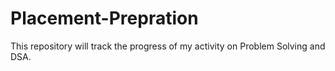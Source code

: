 # Placement-Prepration
This repository will track the progress of my activity on Problem Solving and DSA.
